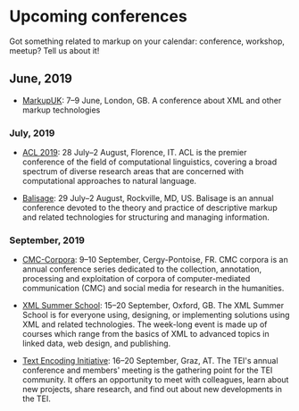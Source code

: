 # Upcoming conferences

Got something related to markup on your calendar: conference, workshop, meetup? Tell us about it!

## June, 2019

* [MarkupUK](https://markupuk.org/): 7–9 June, London, GB. A
  conference about XML and other markup technologies

### July, 2019

* [ACL 2019](http://www.acl2019.org/EN/): 28 July–2 August, Florence,
  IT. ACL is the premier conference of the field of computational
  linguistics, covering a broad spectrum of diverse research areas
  that are concerned with computational approaches to natural
  language.

* [Balisage](https://www.balisage.net/): 29 July–2 August, Rockville,
  MD, US. Balisage is an annual conference devoted to the theory and
  practice of descriptive markup and related technologies for
  structuring and managing information.

### September, 2019

* [CMC-Corpora](https://www.u-cergy.fr/fr/laboratoires/idhn/actualites/cmc-corpora-conference-2019.html):
  9–10 September, Cergy-Pontoise, FR. CMC corpora is an annual
  conference series dedicated to the collection, annotation,
  processing and exploitation of corpora of computer-mediated
  communication (CMC) and social media for research in the humanities.

* [XML Summer School](https://xmlsummerschool.com/): 15–20 September,
  Oxford, GB. The XML Summer School is for everyone using, designing,
  or implementing solutions using XML and related technologies. The
  week-long event is made up of courses which range from the basics of
  XML to advanced topics in linked data, web design, and publishing.

* [Text Encoding Initiative](https://graz-2019.tei-c.org/): 16–20
  September, Graz, AT. The TEI's annual conference and members'
  meeting is the gathering point for the TEI community. It offers an
  opportunity to meet with colleagues, learn about new projects, share
  research, and find out about new developments in the TEI.
